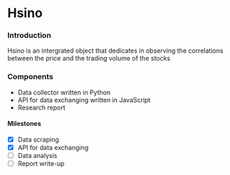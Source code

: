 # Hsino

### Introduction
Hsino is an intergrated object that dedicates in observing the correlations between the price and the trading volume of the stocks

### Components
- Data collector written in Python
- API for data exchanging written in JavaScript
- Research report

#### Milestones 
- [x]	Data scraping
- [x]	API for data exchanging
- [ ]	Data analysis
- [ ]	Report write-up
